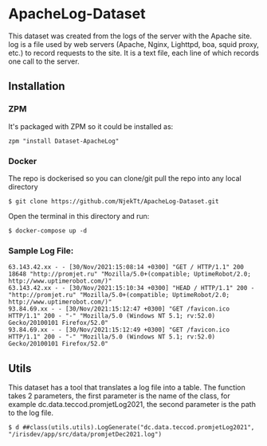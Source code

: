 # ApacheLog-Dataset
This dataset was created from the logs of the server with the Apache site. log is a file used by web servers (Apache, Nginx, Lighttpd, boa, squid proxy, etc.) to record requests to the site. It is a text file, each line of which records one call to the server.

## Installation 

### ZPM
It's packaged with ZPM so it could be installed as:
```
zpm "install Dataset-ApacheLog"
```

### Docker
The repo is dockerised so you can  clone/git pull the repo into any local directory

```
$ git clone https://github.com/NjekTt/ApacheLog-Dataset.git
```

Open the terminal in this directory and run:

```
$ docker-compose up -d
```

### Sample Log File:

```
63.143.42.xx - - [30/Nov/2021:15:08:14 +0300] "GET / HTTP/1.1" 200 18648 "http://promjet.ru" "Mozilla/5.0+(compatible; UptimeRobot/2.0; http://www.uptimerobot.com/)"
63.143.42.xx - - [30/Nov/2021:15:10:34 +0300] "HEAD / HTTP/1.1" 200 - "http://promjet.ru" "Mozilla/5.0+(compatible; UptimeRobot/2.0; http://www.uptimerobot.com/)"
93.84.69.xx - - [30/Nov/2021:15:12:47 +0300] "GET /favicon.ico HTTP/1.1" 200 - "-" "Mozilla/5.0 (Windows NT 5.1; rv:52.0) Gecko/20100101 Firefox/52.0"
93.84.69.xx - - [30/Nov/2021:15:12:49 +0300] "GET /favicon.ico HTTP/1.1" 200 - "-" "Mozilla/5.0 (Windows NT 5.1; rv:52.0) Gecko/20100101 Firefox/52.0"
```
## Utils
This dataset has a tool that translates a log file into a table. The function takes 2 parameters, the first parameter is the name of the class, for example dc.data.teccod.promjetLog2021, the second parameter is the path to the log file.

```
$ d ##class(utils.utils).LogGenerate("dc.data.teccod.promjetLog2021", "/irisdev/app/src/data/promjetDec2021.log")
```
